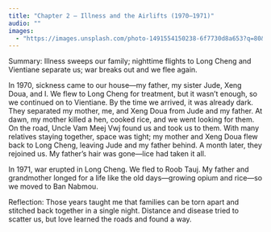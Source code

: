 ```yaml
---
title: "Chapter 2 — Illness and the Airlifts (1970–1971)"
audio: ""
images:
  - "https://images.unsplash.com/photo-1491554150238-6f7730d8a653?q=80&w=1600&auto=format&fit=crop"
---
```


Summary: Illness sweeps our family; nighttime flights to Long Cheng and Vientiane separate us; war breaks out and we flee again.

In 1970, sickness came to our house—my father, my sister Jude, Xeng Doua, and I. We flew to Long Cheng for treatment, but it wasn’t enough, so we continued on to Vientiane. By the time we arrived, it was already dark. They separated my mother, me, and Xeng Doua from Jude and my father. At dawn, my mother killed a hen, cooked rice, and we went looking for them. On the road, Uncle Vam Meej Vwj found us and took us to them. With many relatives staying together, space was tight; my mother and Xeng Doua flew back to Long Cheng, leaving Jude and my father behind. A month later, they rejoined us. My father’s hair was gone—lice had taken it all.

In 1971, war erupted in Long Cheng. We fled to Roob Tauj. My father and grandmother longed for a life like the old days—growing opium and rice—so we moved to Ban Nabmou.

Reflection:
Those years taught me that families can be torn apart and stitched back together in a single night. Distance and disease tried to scatter us, but love learned the roads and found a way.
